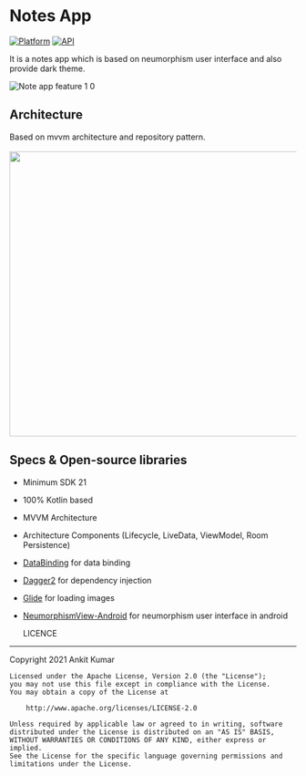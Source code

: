 # Notes App
[![Platform](https://img.shields.io/badge/platform-android-blue.svg)](http://developer.android.com/index.html)
[![API](https://img.shields.io/badge/API-14%2B-blue.svg?style=flat)](https://android-arsenal.com/api?level=21)

It is a notes app which is based on neumorphism user interface and also provide dark theme.

![Note app feature 1 0](https://user-images.githubusercontent.com/22986571/104268772-b8711100-54ba-11eb-8317-a491781ed1fc.jpg)


## Architecture
Based on mvvm architecture and repository pattern.<br><br>
<img src = "https://user-images.githubusercontent.com/22986571/104274959-f6c0fd00-54c7-11eb-8fd4-236b0839a01b.png" width = 800 height = 500/>


## Specs & Open-source libraries
- Minimum SDK 21
- 100% Kotlin based
- MVVM Architecture
- Architecture Components (Lifecycle, LiveData, ViewModel, Room Persistence)
- [DataBinding](https://developer.android.com/topic/libraries/data-binding) for data binding
- [Dagger2](https://github.com/google/dagger) for dependency injection
- [Glide](https://github.com/bumptech/glide) for loading images
- [NeumorphismView-Android](https://github.com/thelumiereguy/NeumorphismView-Android) for neumorphism user interface in android


   LICENCE
-----

 Copyright 2021 Ankit Kumar

    Licensed under the Apache License, Version 2.0 (the "License");
    you may not use this file except in compliance with the License.
    You may obtain a copy of the License at

        http://www.apache.org/licenses/LICENSE-2.0

    Unless required by applicable law or agreed to in writing, software
    distributed under the License is distributed on an "AS IS" BASIS,
    WITHOUT WARRANTIES OR CONDITIONS OF ANY KIND, either express or implied.
    See the License for the specific language governing permissions and
    limitations under the License.
